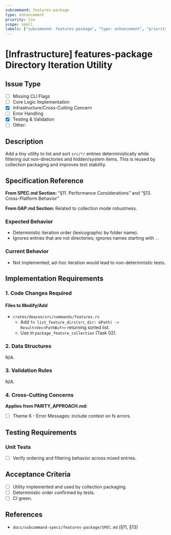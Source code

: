 ```yaml
---
subcommand: features-package
type: enhancement
priority: low
scope: small
labels: ["subcommand: features-package", "type: enhancement", "priority: low", "scope: small"]
---
```


# [Infrastructure] features-package Directory Iteration Utility

## Issue Type
- [ ] Missing CLI Flags
- [ ] Core Logic Implementation
- [x] Infrastructure/Cross-Cutting Concern
- [ ] Error Handling
- [x] Testing & Validation
- [ ] Other: 

## Description
Add a tiny utility to list and sort `src/*/` entries deterministically while filtering out non-directories and hidden/system items. This is reused by collection packaging and improves test stability.

## Specification Reference

**From SPEC.md Section:** “§11. Performance Considerations” and “§13. Cross-Platform Behavior”

**From GAP.md Section:** Related to collection mode robustness.

### Expected Behavior
- Deterministic iteration order (lexicographic by folder name).
- Ignores entries that are not directories; ignores names starting with `.`.

### Current Behavior
- Not implemented; ad-hoc iteration would lead to non-deterministic tests.

## Implementation Requirements

### 1. Code Changes Required

#### Files to Modify/Add
- `crates/deacon/src/commands/features.rs`
  - Add `fn list_feature_dirs(src_dir: &Path) -> Result<Vec<PathBuf>>` returning sorted list.
  - Use in `package_feature_collection` (Task 02).

### 2. Data Structures
N/A.

### 3. Validation Rules
N/A.

### 4. Cross-Cutting Concerns

**Applies from PARITY_APPROACH.md:**
- [ ] Theme 6 - Error Messages: include context on fs errors.

## Testing Requirements

### Unit Tests
- [ ] Verify ordering and filtering behavior across mixed entries.

## Acceptance Criteria
- [ ] Utility implemented and used by collection packaging.
- [ ] Deterministic order confirmed by tests.
- [ ] CI green.

## References
- `docs/subcommand-specs/features-package/SPEC.md` (§11, §13)
